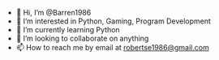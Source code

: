 - 👋 Hi, I’m @Barren1986
- 👀 I’m interested in Python, Gaming, Program Development
- 🌱 I’m currently learning Python
- 💞️ I’m looking to collaborate on anything
- 📫 How to reach me by email at robertse1986@gmail.com

<!---
Barren1986/Barren1986 is a ✨ special ✨ repository because its `README.md` (this file) appears on your GitHub profile.
You can click the Preview link to take a look at your changes.
--->
